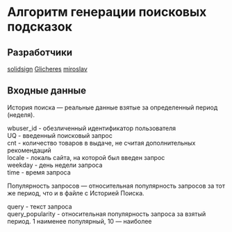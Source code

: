 # Алгоритм генерации поисковых подсказок

## Разработчики

[solidsign](https://github.com/solidsign)
[Glicheres](https://github.com/Glicheres)
[miroslav](google.com)

## Входные данные

История поиска — реальные данные взятые за определенный период (неделя).  

wbuser_id - обезличенный идентификатор пользователя   
UQ - введенный поисковый запрос   
cnt - количество товаров в выдаче, не считая дополнительных рекомендаций  
locale - локаль сайта, на которой был введен запрос   
weekday - день недели запроса   
time - время запроса  

Популярность запросов — относительная популярность запросов за тот же период, что и в файле с Историей Поиска.

query - текст запроса   
query_popularity - относительная популярность запроса за взятый период. 1 наименее популярный, 10 — наиболее
